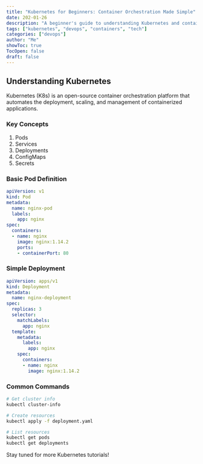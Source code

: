 ```yaml
---
title: "Kubernetes for Beginners: Container Orchestration Made Simple"
date: 202-01-26
description: "A beginner's guide to understanding Kubernetes and container orchestration"
tags: ["kubernetes", "devops", "containers", "tech"]
categories: ["devops"]
author: "Me"
showToc: true
TocOpen: false
draft: false
---
```


## Understanding Kubernetes

Kubernetes (K8s) is an open-source container orchestration platform that automates the deployment, scaling, and management of containerized applications.

### Key Concepts

1. Pods
2. Services
3. Deployments
4. ConfigMaps
5. Secrets

### Basic Pod Definition

```yaml
apiVersion: v1
kind: Pod
metadata:
  name: nginx-pod
  labels:
    app: nginx
spec:
  containers:
  - name: nginx
    image: nginx:1.14.2
    ports:
    - containerPort: 80
```

### Simple Deployment

```yaml
apiVersion: apps/v1
kind: Deployment
metadata:
  name: nginx-deployment
spec:
  replicas: 3
  selector:
    matchLabels:
      app: nginx
  template:
    metadata:
      labels:
        app: nginx
    spec:
      containers:
      - name: nginx
        image: nginx:1.14.2
```

### Common Commands

```bash
# Get cluster info
kubectl cluster-info

# Create resources
kubectl apply -f deployment.yaml

# List resources
kubectl get pods
kubectl get deployments
```

Stay tuned for more Kubernetes tutorials! 